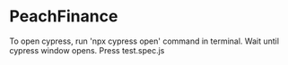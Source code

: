 # PeachFinance
To open cypress, run 'npx cypress open' command in terminal.
Wait until cypress window opens.
Press test.spec.js

